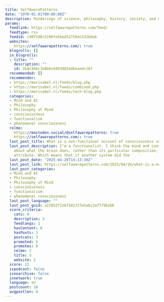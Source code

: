 ```yaml
---
title: SelfAwarePatterns
date: "1970-01-01T00:00:00Z"
description: Ponderings of science, philosophy, history, society, and many other topics
params:
  feedlink: https://selfawarepatterns.com/feed/
  feedtype: rss
  feedid: c98f546c5196fe56ed52756dc532b0ab
  websites:
    https://selfawarepatterns.com/: true
  blogrolls: []
  in_blogrolls:
  - title: ""
    description: ""
    id: 2b4c94bc1b8b6c8483882e4beaedc16f
  recommended: []
  recommender:
  - https://marisabel.nl/feeds/blog.php
  - https://marisabel.nl/feeds/combined.php
  - https://marisabel.nl/feeds/tech-blog.php
  categories:
  - Mind and AI
  - Philosophy
  - Philosophy of Mind
  - conscioiusness
  - functionalism
  - phenomenal consciousness
  relme:
    https://mastodon.social/@selfawarepatterns: true
    https://selfawarepatterns.com/: true
  last_post_title: What is a non-functional account of consciousness supposed to be?
  last_post_description: I’m a functionalist. I think the mind and consciousness is
    about what the brain does, rather than its particular composition, or some other
    attribute. Which means that if another system did the
  last_post_date: "2025-04-26T14:13:39Z"
  last_post_link: https://selfawarepatterns.com/2025/04/26/what-is-a-non-functional-account-of-consciousness-supposed-to-be/
  last_post_categories:
  - Mind and AI
  - Philosophy
  - Philosophy of Mind
  - conscioiusness
  - functionalism
  - phenomenal consciousness
  last_post_language: ""
  last_post_guid: a2285271267501727a5abc3af77962bb
  score_criteria:
    cats: 0
    description: 3
    feedlangs: 1
    hasContent: 0
    hasPosts: 3
    postcats: 3
    promoted: 5
    promotes: 0
    relme: 2
    title: 3
    website: 2
  score: 22
  ispodcast: false
  isnoarchive: false
  innetwork: true
  language: en
  postcount: 10
  avgpostlen: 0
---
```

